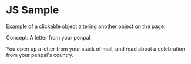 # JS Sample
Example of a clickable object altering another object on the page. 

Concept: A letter from your penpal

You open up a letter from your stack of mail, and read about a celebration from your penpal's country.
